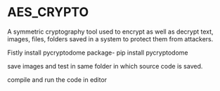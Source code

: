 # AES_CRYPTO
A symmetric cryptography tool used to encrypt as well as decrypt text, images, files,    folders saved in a system to protect them from attackers.

Fistly install pycryptodome package-
       pip install pycryptodome
       
save images and test in same folder in which source code is saved.

compile and run the code in editor 
